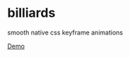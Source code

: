 # billiards
smooth native css keyframe animations

[Demo](https://cdn.rawgit.com/shishirarora3/billiards/3ed77eae/billiards/index.html)

